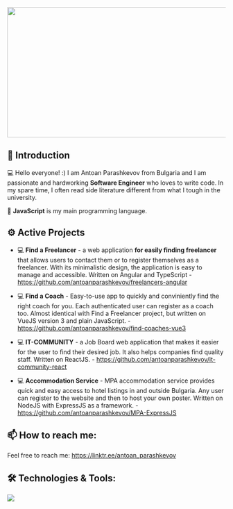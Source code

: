 <div align="center">
  <img src="https://media.giphy.com/media/dWesBcTLavkZuG35MI/giphy.gif" width="600" height="300"/>
</div>

## 👋 Introduction
💻 Hello everyone! :) I am Antoan Parashkevov from Bulgaria and I am passionate and hardworking <strong>Software Engineer</strong> who loves to write code. In my spare time, I often read side literature different from what I tough in the university.

🧠 <strong>JavaScript</strong> is my main programming language.

## ⚙️ Active Projects

- 💻 <strong>Find a Freelancer</strong> - a web application <strong>for easily finding freelancer</strong> that allows users to contact them or to register themselves as a freelancer. With its minimalistic design, the application is easy to manage and accessible. Written on Angular and TypeScript - https://github.com/antoanparashkevov/freelancers-angular

- 💻 <strong>Find a Coach</strong> - Easy-to-use app to quickly and conviniently find the right coach for you. Each authenticated user can register as a coach too. Almost identical with Find a Freelancer project, but written on VueJS version 3 and plain JavaScript. - https://github.com/antoanparashkevov/find-coaches-vue3

- 💻 <strong>IT-COMMUNITY</strong> - a Job Board web application that makes it easier for the user to find their desired job. It also helps companies find quality staff. Written on ReactJS. - https://github.com/antoanparashkevov/it-community-react

- 💻 <strong>Accommodation Service</strong> - MPA accommodation service provides quick and easy access to hotel listings in and outside Bulgaria. Any user can register to the website and then to host your own poster. Written on NodeJS with ExpressJS as a framework. - https://github.com/antoanparashkevov/MPA-ExpressJS

## 📫 How to reach me:
Feel free to reach me: https://linktr.ee/antoan_parashkevov

## 🛠️ Technologies & Tools:

<a href="https://skillicons.dev">
   <img src="https://skillicons.dev/icons?i=js,ts,css,html,figma,react,angular,vue,express,nodejs,mongodb,firebase,sass,git,linux&perline=5" />
</a>
